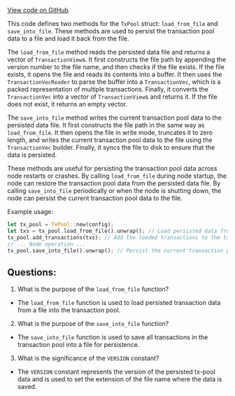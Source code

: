 [View code on GitHub](https://github.com/nervosnetwork/ckb/blob/develop/tx-pool/src/persisted.rs)

This code defines two methods for the `TxPool` struct: `load_from_file` and `save_into_file`. These methods are used to persist the transaction pool data to a file and load it back from the file.

The `load_from_file` method reads the persisted data file and returns a vector of `TransactionView`s. It first constructs the file path by appending the version number to the file name, and then checks if the file exists. If the file exists, it opens the file and reads its contents into a buffer. It then uses the `TransactionVecReader` to parse the buffer into a `TransactionVec`, which is a packed representation of multiple transactions. Finally, it converts the `TransactionVec` into a vector of `TransactionView`s and returns it. If the file does not exist, it returns an empty vector.

The `save_into_file` method writes the current transaction pool data to the persisted data file. It first constructs the file path in the same way as `load_from_file`. It then opens the file in write mode, truncates it to zero length, and writes the current transaction pool data to the file using the `TransactionVec` builder. Finally, it syncs the file to disk to ensure that the data is persisted.

These methods are useful for persisting the transaction pool data across node restarts or crashes. By calling `load_from_file` during node startup, the node can restore the transaction pool data from the persisted data file. By calling `save_into_file` periodically or when the node is shutting down, the node can persist the current transaction pool data to the file.

Example usage:
```rust
let tx_pool = TxPool::new(config);
let txs = tx_pool.load_from_file().unwrap(); // Load persisted data from file
tx_pool.add_transactions(txs); // Add the loaded transactions to the transaction pool
// ... Node operation ...
tx_pool.save_into_file().unwrap(); // Persist the current transaction pool data to file
```
## Questions:
 1. What is the purpose of the `load_from_file` function?
- The `load_from_file` function is used to load persisted transaction data from a file into the transaction pool.

2. What is the purpose of the `save_into_file` function?
- The `save_into_file` function is used to save all transactions in the transaction pool into a file for persistence.

3. What is the significance of the `VERSION` constant?
- The `VERSION` constant represents the version of the persisted tx-pool data and is used to set the extension of the file name where the data is saved.
